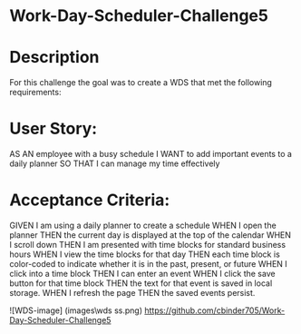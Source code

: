 # Work-Day-Scheduler-Challenge5

# Description

For this challenge the goal was to create a WDS that met the following requirements:

# User Story:

AS AN employee with a busy schedule
I WANT to add important events to a daily planner
SO THAT I can manage my time effectively

# Acceptance Criteria:

GIVEN I am using a daily planner to create a schedule
WHEN I open the planner
THEN the current day is displayed at the top of the calendar
WHEN I scroll down
THEN I am presented with time blocks for standard business hours
WHEN I view the time blocks for that day
THEN each time block is color-coded to indicate whether it is in the past, present, or future
WHEN I click into a time block
THEN I can enter an event
WHEN I click the save button for that time block
THEN the text for that event is saved in local storage.
WHEN I refresh the page
THEN the saved events persist.

![WDS-image] (images\wds ss.png)
https://github.com/cbinder705/Work-Day-Scheduler-Challenge5
